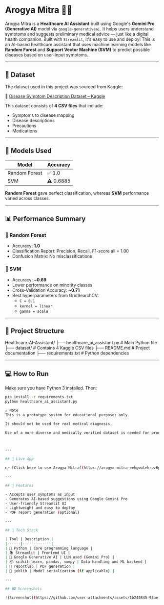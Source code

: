 # Arogya Mitra 🤖💊

Arogya Mitra is a **Healthcare AI Assistant** built using Google's **Gemini Pro (Generative AI)** model via `google-generativeai`. It helps users understand symptoms and suggests preliminary medical advice — just like a digital health companion. Built with `Streamlit`, it's easy to use and deploy!
This is an AI-based healthcare assistant that uses machine learning models like **Random Forest** and **Support Vector Machine (SVM)** to predict possible diseases based on user-input symptoms.

---

## 📌 Dataset

The dataset used in this project was sourced from Kaggle:

🔗 [Disease Symptom Description Dataset – Kaggle](https://www.kaggle.com/datasets/itachi9604/disease-symptom-description-dataset)

This dataset consists of **4 CSV files** that include:

- Symptoms to disease mapping
- Disease descriptions
- Precautions
- Medications

---

## 🧠 Models Used

| Model           | Accuracy |
|----------------|----------|
| Random Forest  | ✅ 1.0    |
| SVM            | ⚠️ 0.6885 |

**Random Forest** gave perfect classification, whereas **SVM** performance varied across classes.

---

## 📊 Performance Summary

### 🔹 Random Forest
- Accuracy: **1.0**
- Classification Report: Precision, Recall, F1-score all = 1.00
- Confusion Matrix: No misclassifications

### 🔸 SVM
- Accuracy: ~**0.69**
- Lower performance on minority classes
- Cross-Validation Accuracy: **~0.71**
- Best hyperparameters from GridSearchCV:
  - `C = 0.1`
  - `kernel = linear`
  - `gamma = scale`

---

## 📂 Project Structure

Healthcare-AI-Assistant/
├── healthcare_ai_assistant.py # Main Python file
├── dataset/ # Contains 4 Kaggle CSV files
├── README.md # Project documentation
├── requirements.txt # Python dependencies



---

## 💻 How to Run

Make sure you have Python 3 installed. Then:

```bash
pip install -r requirements.txt
python healthcare_ai_assistant.py

⚠️ Note
This is a prototype system for educational purposes only.

It should not be used for real medical diagnosis.

Use of a more diverse and medically verified dataset is needed for production-level deployment.



---

## 🚀 Live App

👉 [Click here to use Arogya Mitra](https://arogya-mitra-eehgwotehrpz6pkhncubga.streamlit.app/)

---

## 🌟 Features

- Accepts user symptoms as input
- Generates AI-based suggestions using Google Gemini Pro
- User-friendly Streamlit UI
- Lightweight and easy to deploy
- PDF report generation (optional)

---

## 🧰 Tech Stack

| Tool | Description |
|------|-------------|
| 🐍 Python | Core programming language |
| 📚 Streamlit | Frontend UI |
| 🤖 Google Generative AI | LLM used (Gemini Pro) |
| 📦 scikit-learn, pandas, numpy | Data handling and ML backend |
| 📝 reportlab | PDF generation |
| 💼 joblib | Model serialization (if applicable) |

---

## 🖼️ Screenshots

![Screenshot](https://github.com/user-attachments/assets/1b240845-95ae-4498-be7b-e7113b8a0118)
